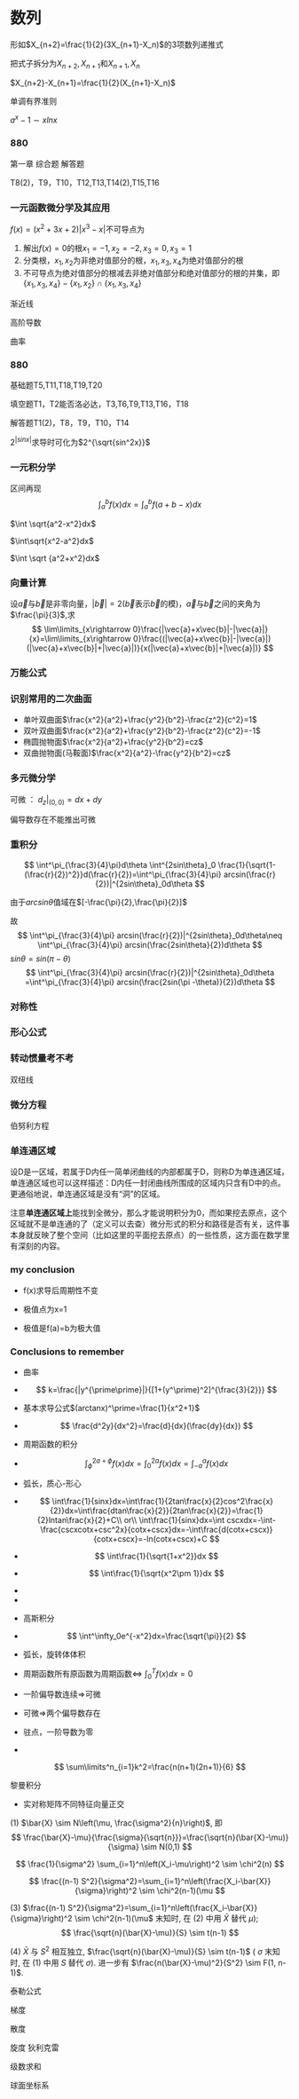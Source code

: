 # 数列



形如$X_{n+2}=\frac{1}{2}(3X_{n+1}-X_n)$的3项数列递推式

把式子拆分为$X_{n+2},X_{n+1}$和$X_{n+1},X_n$

$X_{n+2}-X_{n+1}=\frac{1}{2}(X_{n+1}-X_n)$



单调有界准则



$a^x-1 \sim xlnx$



### 880

第一章 综合题 解答题

T8(2)，T9，T10，T12,T13,T14(2),T15,T16



### 一元函数微分学及其应用



$f(x)=(x^2+3x+2)|x^3-x|$不可导点为

1. 解出$f(x)=0$的根$x_1=-1,x_2=-2,x_3=0,x_3=1$
2. 分类根，$x_1,x_2$为非绝对值部分的根，$x_1,x_3,x_4$为绝对值部分的根
3. 不可导点为绝对值部分的根减去非绝对值部分和绝对值部分的根的并集，即$\{x_1,x_3,x_4\}-\{x_1,x_2\}\cap\{x_1,x_3,x_4\}$





渐近线



高阶导数

曲率

### 880

基础题T5,T11,T18,T19,T20

填空题T1，T2能否洛必达，T3,T6,T9,T13,T16，T18

解答题T1(2)，T8，T9，T10，T14

$2^{|sinx|}$求导时可化为$2^{\sqrt{sin^2x}}$









### 一元积分学

区间再现
$$
\int^b_af(x)dx=\int^b_af(a+b-x)dx
$$

$\int \sqrt{a^2-x^2}dx$

$\int\sqrt{x^2-a^2}dx$

$\int \sqrt {a^2+x^2}dx$

### 向量计算

设$\vec{a}$与$\vec{b}$是非零向量，$|\vec{b}|=2$($\vec{b}$表示$\vec{b}$的模)，$\vec{a}$与$\vec{b}$之间的夹角为$\frac{\pi}{3}$,求
$$
\lim\limits_{x\rightarrow 0}\frac{|\vec{a}+x\vec{b}|-|\vec{a}|}{x}=\lim\limits_{x\rightarrow 0}\frac{(|\vec{a}+x\vec{b}|-|\vec{a}|)(|\vec{a}+x\vec{b}|+|\vec{a}|)}{x(|\vec{a}+x\vec{b}|+|\vec{a}|)}
$$




### 万能公式

### 识别常用的二次曲面

- 单叶双曲面$\frac{x^2}{a^2}+\frac{y^2}{b^2}-\frac{z^2}{c^2}=1$
- 双叶双曲面$\frac{x^2}{a^2}+\frac{y^2}{b^2}-\frac{z^2}{c^2}=-1$
- 椭圆抛物面$\frac{x^2}{a^2}+\frac{y^2}{b^2}=cz$
- 双曲抛物面(马鞍面)$\frac{x^2}{a^2}-\frac{y^2}{b^2}=cz$






### 多元微分学


可微 ： $d_z|_{(0,0)}=dx+dy$

偏导数存在不能推出可微





### 重积分

$$
\int^\pi_{\frac{3}{4}\pi}d\theta \int^{2sin\theta}_0 \frac{1}{\sqrt{1-(\frac{r}{2})^2}}d(\frac{r}{2})=\int^\pi_{\frac{3}{4}\pi}  arcsin(\frac{r}{2})|^{2sin\theta}_0d\theta
$$

由于$arcsin\theta$值域在$[-\frac{\pi}{2},\frac{\pi}{2}]$

故
$$
\int^\pi_{\frac{3}{4}\pi}  arcsin(\frac{r}{2})|^{2sin\theta}_0d\theta\neq 
\int^\pi_{\frac{3}{4}\pi}  arcsin(\frac{2sin\theta}{2})d\theta
$$
$sin\theta = sin(\pi-\theta)$
$$
\int^\pi_{\frac{3}{4}\pi}  arcsin(\frac{r}{2})|^{2sin\theta}_0d\theta =\int^\pi_{\frac{3}{4}\pi}  arcsin(\frac{2sin(\pi -\theta)}{2})d\theta
$$

### 对称性

### 形心公式



### 转动惯量考不考

双纽线





### 微分方程

伯努利方程



### 单连通区域

设D是一区域，若属于D内任一简单闭曲线的内部都属于D，则称D为单连通区域，单连通区域也可以这样描述：D内任一封闭曲线所围成的区域内只含有D中的点。更通俗地说，单连通区域是没有“洞”的区域。

注意**单连通区域上**能找到全微分，那么才能说明积分为0，而如果挖去原点，这个区域就不是单连通的了（定义可以去查）微分形式的积分和路径是否有关，这件事本身就反映了整个空间（比如这里的平面挖去原点）的一些性质，这方面在数学里有深刻的内容。





### my conclusion

- f(x)求导后周期性不变

- 极值点为x=1

- 极值是f(a)=b为极大值

  



### Conclusions to remember

- 曲率

- $$
  k=\frac{|y^{\prime\prime}|}{[1+(y^\prime)^2]^{\frac{3}{2}}}
  $$

- 基本求导公式$(arctanx)^\prime=\frac{1}{x^2+1}$

- $$
  \frac{d^2y}{dx^2}=\frac{d}{dx}(\frac{dy}{dx})
  $$

  

- 周期函数的积分

- $$
  \int^{2a+\phi}_\phi f(x)dx=\int^{2a}_0f(x)dx=\int^{a}_{-a}f(x)dx
  $$

  

- 弧长，质心-形心

- $$
  \int\frac{1}{sinx}dx=\int\frac{1}{2tan\frac{x}{2}cos^2\frac{x}{2}}dx=\int\frac{dtan\frac{x}{2}}{2tan\frac{x}{2}}=\frac{1}{2}lntan\frac{x}{2}+C\\
  or\\
  \int\frac{1}{sinx}dx=\int cscxdx=-\int-\frac{cscxcotx+csc^2x}{cotx+cscx}dx=-\int\frac{d(cotx+cscx)}{cotx+cscx}=-ln(cotx+cscx)+C
  $$

- $$
  \int\frac{1}{\sqrt{1+x^2}}dx
  $$

- $$
  \int\frac{1}{\sqrt{x^2\pm 1}}dx
  $$

- 

- 

- 高斯积分

- $$
  \int^\infty_0e^{-x^2}dx=\frac{\sqrt{\pi}}{2}
  $$

- 弧长，旋转体体积

- 周期函数所有原函数为周期函数$\Leftrightarrow$ $\int^T_0f(x)dx=0$

- 一阶偏导数连续$\Rightarrow$可微

- 可微$\Rightarrow$两个偏导数存在

- 驻点，一阶导数为零

- 

$$
\sum\limits^n_{i=1}k^2=\frac{n(n+1)(2n+1)}{6}
$$

黎曼积分


- 实对称矩阵不同特征向量正交



(1) $\bar{X} \sim N\left(\mu, \frac{\sigma^2}{n}\right)$, 即 
$$
\frac{\bar{X}-\mu}{\frac{\sigma}{\sqrt{n}}}=\frac{\sqrt{n}(\bar{X}-\mu)}{\sigma} \sim N(0,1)
$$

$$
\frac{1}{\sigma^2} \sum_{i=1}^n\left(X_i-\mu\right)^2 \sim \chi^2(n)
$$

$$
\frac{(n-1) S^2}{\sigma^2}=\sum_{i=1}^n\left(\frac{X_i-\bar{X}}{\sigma}\right)^2 \sim \chi^2(n-1)(\mu
$$



(3) $\frac{(n-1) S^2}{\sigma^2}=\sum_{i=1}^n\left(\frac{X_i-\bar{X}}{\sigma}\right)^2 \sim \chi^2(n-1)(\mu$ 末知时, 在 (2) 中用 $\bar{X}$ 替代 $\mu)$;
$$
\frac{\sqrt{n}(\bar{X}-\mu)}{S} \sim t(n-1)
$$


(4) $\bar{X}$ 与 $S^2$ 相互独立, $\frac{\sqrt{n}(\bar{X}-\mu)}{S} \sim t(n-1)$ ( $\sigma$ 末知时, 在 (1) 中用 $S$ 替代 $\left.\sigma\right)$. 进一步有 $\frac{n(\bar{X}-\mu)^2}{S^2} \sim F(1, n-1)$.

泰勒公式


梯度

散度

旋度
狄利克雷

级数求和

球面坐标系
